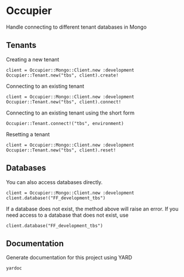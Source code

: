 # Occupier

Handle connecting to different tenant databases in Mongo

## Tenants

Creating a new tenant

    client = Occupier::Mongo::Client.new :development
    Occupier::Tenant.new("tbs", client).create!

Connecting to an existing tenant

    client = Occupier::Mongo::Client.new :development
    Occupier::Tenant.new("tbs", client).connect!

Connecting to an existing tenant using the short form

    Occupier::Tenant.connect!("tbs", environment)

Resetting a tenant

    client = Occupier::Mongo::Client.new :development
    Occupier::Tenant.new("tbs", client).reset!

## Databases

You can also access databases directly.

    client = Occupier::Mongo::Client.new :development
    client.database!("FF_development_tbs")

If a database does not exist, the method above will raise an error. If you need access to a database that does not exist, use

    client.database("FF_development_tbs")

## Documentation

Generate documentation for this project using YARD

    yardoc
